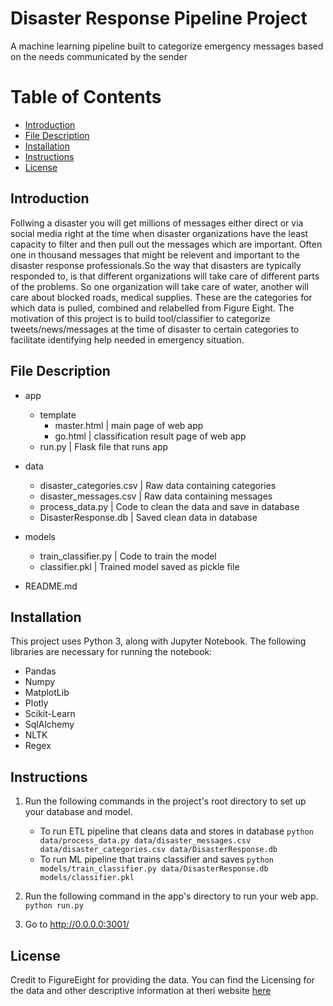 # Disaster Response Pipeline Project
A machine learning pipeline built to categorize emergency messages based on the needs communicated by the sender

Table of Contents
=================

  * [Introduction](#introduction)
  * [File Description](#file-description)
  * [Installation](#installation)
  * [Instructions](#instructions)
  * [License](#license)

Introduction
----------------
Follwing a disaster you will get millions of messages either direct or via social media right at the time when disaster organizations have the least capacity to filter and then pull out the messages which are important. Often one in thousand messages that might be relevent and important to the disaster response professionals.So the way that disasters are typically responded to, is that different organizations will take care of different parts of the problems. So one organization will take care of water, another will care about blocked roads, medical supplies. These are the categories for which data is pulled, combined and relabelled from Figure Eight. The motivation of this project is to build tool/classifier to categorize tweets/news/messages at the time of disaster to certain categories to facilitate identifying help needed in emergency situation.

File Description
----------------
* app
    * template
        * master.html          | main page of web app
        * go.html              | classification result page of web app
    * run.py                   | Flask file that runs app

* data
    * disaster_categories.csv  | Raw data containing categories
    * disaster_messages.csv    | Raw data containing messages
    * process_data.py          | Code to clean the data and save in database
    * DisasterResponse.db      | Saved clean data in database

* models
    * train_classifier.py      | Code to train the model
    * classifier.pkl           | Trained model saved as pickle file

* README.md

Installation
----------------
This project uses Python 3, along with Jupyter Notebook. The following libraries are necessary for running the notebook:

* Pandas
* Numpy
* MatplotLib
* Plotly
* Scikit-Learn
* SqlAlchemy
* NLTK
* Regex

Instructions
----------------
1. Run the following commands in the project's root directory to set up your database and model.

    - To run ETL pipeline that cleans data and stores in database
        `python data/process_data.py data/disaster_messages.csv data/disaster_categories.csv data/DisasterResponse.db`
    - To run ML pipeline that trains classifier and saves
        `python models/train_classifier.py data/DisasterResponse.db models/classifier.pkl`

2. Run the following command in the app's directory to run your web app.
    `python run.py`

3. Go to http://0.0.0.0:3001/

License
----------------
Credit to FigureEight for providing the data. You can find the Licensing for the data and other descriptive information at theri website [here](https://appen.com/datasets/combined-disaster-response-data/)
